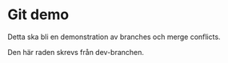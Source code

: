 # Git demo

Detta ska bli en demonstration av branches och merge conflicts.

Den här raden skrevs från dev-branchen.
